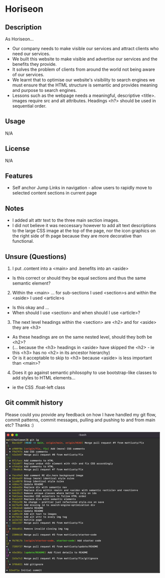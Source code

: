 # Horiseon

## Description

As Horiseon...

- Our company needs to make visible our services and attract clients who need our services.
- We built this website to make visible and advertise our services and the benefits they provide.
- It solves the problem of clients from around the world not being aware of our services.
- We learnt that to optimise our website's visibility to search engines we must ensure that the HTML structure is semantic and provides meaning and purpose to search engines.
- Lessons such as the webpage needs a meaningful, descriptive \<title\>. images require src and alt attributes. Headings \<h?\> should be used in sequential order.

## Usage

N/A

## License

N/A

## Features

- Self anchor Jump Links in navigation - allow users to rapidly move to selected content sections in current page

## Notes

- I added alt attr text to the three main section images.
- I did not believe it was neccessary however to add alt text descriptions to the large CSS image at the top of the page, nor the icon graphics on the right side of th page because they are more decorative than functional.

## Unsure (Questions)

1. I put .content into a \<main\> and .benefits into an \<aside\>

- Is this correct or should they be equal sections and thus the same semantic element?

2. Within the \<main\> ... for sub-sections I used \<section\>s and within the \<aside\> I used \<article\>s

- Is this okay and ...
- When should I use \<section\> and when should I use \<article\>?

3. The next level headings within the \<section\> are \<h2\> and for \<aside\> they are \<h3\>

- As these headings are on the same nested level, should they both be \<h2\>?
- (... because the \<h3\> headings in \<aside\> have skipped the \<h2\> - ie this \<h3\> has no \<h2\> in its ancestor hierarchy)
- Or is it acceptable to skip to \<h3\> because \<aside\> is less important than \<main\>?

4. Does it go against semantic philosophy to use bootstrap-like classes to add styles to HTML elements...

- ie the CSS .float-left class

## Git commit history

Please could you provide any feedback on how I have handled my git flow, commit patterns, commit messages, pulling and pushing to and from main etc? Thanks :)

![My git commit history](assets/images/git-log.png)
